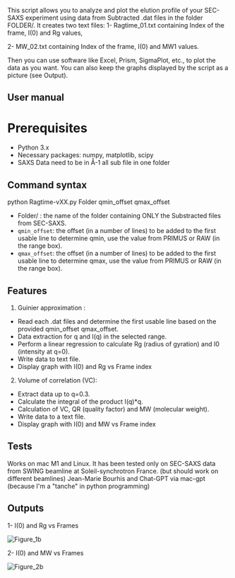 This script allows you to analyze and plot the elution profile of your SEC-SAXS experiment using data from Subtracted .dat files in the  folder FOLDER/.
It creates two text files:
1- Ragtime_01.txt containing Index of the frame, I(0) and Rg values,

2- MW_02.txt containing Index of the frame, I(0) and MW1 values.

Then you can use software like Excel, Prism, SigmaPlot, etc., to plot the data as you want. 
You can also keep the graphs displayed by the script as a picture (see Output).

## User manual
# Prerequisites
   - Python 3.x
   - Necessary packages: numpy, matplotlib, scipy
   - SAXS Data need to be in Å-1 all sub file in one folder 

## Command syntax

 python Ragtime-vXX.py Folder qmin_offset qmax_offset

   - Folder/ : the name of the folder containing ONLY the Substracted files from SEC-SAXS.
   - `qmin_offset`: the offset (in a number of lines) to be added to the first usable line to determine qmin, use the value from PRIMUS or RAW (in the range box).
   - `qmax_offset`: the offset (in a number of lines) to be added to the first usable line to determine qmax, use the value from PRIMUS or RAW (in the range box).

## Features
 1. Guinier approximation :
 - Read each .dat files and determine the first usable line based on the provided qmin_offset qmax_offset.
 - Data extraction for q and I(q) in the selected range.
 - Perform a linear regression to calculate Rg (radius of gyration) and I0 (intensity at q=0).
 - Write data to text file.
 - Display graph with I(0) and Rg vs Frame index

 2. Volume of correlation (VC):
 - Extract data up to q=0.3.
 - Calculate the integral of the product I(q)*q.
 - Calculation of VC, QR (quality factor) and MW (molecular weight).
 - Write data to a text file.
 - Display graph with I(0) and MW vs Frame index
 
## Tests
 Works on mac M1 and Linux. It has been tested only on SEC-SAXS data from SWING beamline at Soleil-synchrotron France.
(but should work on different beamlines)
Jean-Marie Bourhis and Chat-GPT via mac-gpt (because I'm a "tanche" in python programming)

## Outputs 
1- I(0) and Rg vs Frames 

![Figure_1b](https://github.com/JMB-Scripts/SEC-SAXS-Analysis/assets/20182399/e59dee29-2056-4c30-874b-53c71f543d4e)

2- I(0) and MW vs Frames

![Figure_2b](https://github.com/JMB-Scripts/SEC-SAXS-Analysis/assets/20182399/a600f1aa-7606-473a-ab62-8f42a1238dc0)



